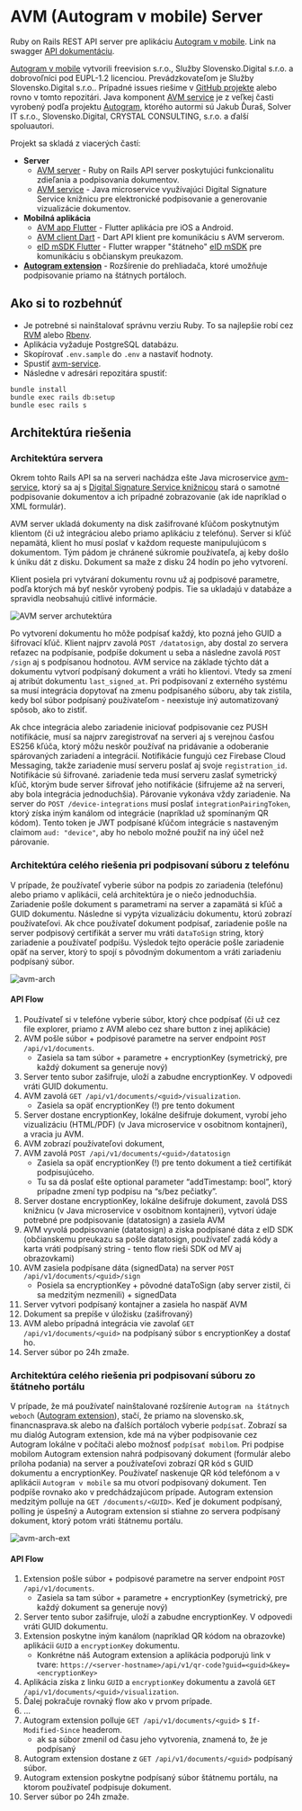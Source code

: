 # AVM (Autogram v mobile) Server

Ruby on Rails REST API server pre aplikáciu [Autogram v mobile](https://github.com/slovensko-digital/avm-app-flutter). Link na swagger [API dokumentáciu](https://autogram.slovensko.digital/api/v1).

[Autogram v mobile](https://sluzby.slovensko.digital/autogram-v-mobile/) vytvorili freevision s.r.o., Služby Slovensko.Digital s.r.o. a dobrovoľníci pod EUPL-1.2 licenciou. Prevádzkovateľom je Služby Slovensko.Digital s.r.o.. Prípadné issues riešime v [GitHub projekte](https://github.com/orgs/slovensko-digital/projects/5) alebo rovno v tomto repozitári. Java komponent [AVM service](https://github.com/slovensko-digital/avm-service) je z veľkej časti vyrobený podľa projektu [Autogram](https://github.com/slovensko-digital/autogram), ktorého autormi sú Jakub Ďuraš, Solver IT s.r.o., Slovensko.Digital, CRYSTAL CONSULTING, s.r.o. a ďalší spoluautori.

Projekt sa skladá z viacerých častí:
- **Server**
  - [AVM server](https://github.com/slovensko-digital/avm-server) - Ruby on Rails API server poskytujúci funkcionalitu zdieľania a podpisovania dokumentov.
  - [AVM service](https://github.com/slovensko-digital/avm-service) - Java microservice využívajúci Digital Signature Service knižnicu pre elektronické podpisovanie a generovanie vizualizácie dokumentov.
- **Mobilná aplikácia**
  - [AVM app Flutter](https://github.com/slovensko-digital/avm-app-flutter) - Flutter aplikácia pre iOS a Android.
  - [AVM client Dart](https://github.com/slovensko-digital/avm-client-dart) - Dart API klient pre komunikáciu s AVM serverom.
  - [eID mSDK Flutter](https://github.com/slovensko-digital/eidmsdk-flutter) - Flutter wrapper "štátneho" [eID mSDK](https://github.com/eIDmSDK) pre komunikáciu s občianskym preukazom.
- [**Autogram extension**](https://github.com/slovensko-digital/autogram-extension) - Rozšírenie do prehliadača, ktoré umožňuje podpisovanie priamo na štátnych portáloch.


## Ako si to rozbehnúť

- Je potrebné si nainštalovať správnu verziu Ruby. To sa najlepšie robí cez [RVM](https://rvm.io/) alebo [Rbenv](https://github.com/rbenv/rbenv).
- Aplikácia vyžaduje PostgreSQL databázu.
- Skopírovať `.env.sample` do `.env` a nastaviť hodnoty.
- Spustiť [avm-service](https://github.com/slovensko-digital/avm-service).
- Následne v adresári repozitára spustiť:
```
bundle install
bundle exec rails db:setup
bundle esec rails s
```


## Architektúra riešenia

### Architektúra servera

Okrem tohto Rails API sa na serveri nachádza ešte Java microservice [avm-service](https://github.com/slovensko-digital/avm-service), ktorý sa aj s [Digital Signature Service knižnicou](https://github.com/esig/dss) stará o samotné podpisovanie dokumentov a ich prípadné zobrazovanie (ak ide napríklad o XML formulár).

AVM server ukladá dokumenty na disk zašifrované kľúčom poskytnutým klientom (či už integráciou alebo priamo aplikáciu z telefónu). Server si kľúč nepamätá, klient ho musí poslať v každom requeste manipulujúcom s dokumentom. Tým pádom je chránené súkromie používateľa, aj keby došlo k úniku dát z disku. Dokument sa maže z disku 24 hodín po jeho vytvorení.

Klient posiela pri vytváraní dokumentu rovnu už aj podpisové parametre, podľa ktorých má byť neskôr vyrobený podpis. Tie sa ukladajú v databáze a spravidla neobsahujú citlivé informácie.

![AVM server archutektúra](https://github.com/slovensko-digital/avm-server/assets/12500066/5936a336-a2d1-41f7-9347-fc050625d08a)

Po vytvorení dokumentu ho môže podpísať každý, kto pozná jeho GUID a šifrovací kľúč. Klient najprv zavolá `POST /datatosign`, aby dostal zo servera reťazec na podpísanie, podpíše dokument u seba a následne zavolá `POST /sign` aj s podpísanou hodnotou. AVM service na základe týchto dát a dokumentu vytvorí podpísaný dokument a vráti ho klientovi. Vtedy sa zmení aj atribút dokumentu `last_signed_at`.
Pri podpisovaní z externého systému sa musí integrácia dopytovať na zmenu podpísaného súboru, aby tak zistila, kedy bol súbor podpísaný používateľom - neexistuje iný automatizovaný spôsob, ako to zistiť.

Ak chce integrácia alebo zariadenie iniciovať podpisovanie cez PUSH notifikácie, musí sa najprv zaregistrovať na serveri aj s verejnou časťou ES256 kľúča, ktorý môžu neskôr používať na pridávanie a odoberanie spárovaných zariadení a integrácií. Notifikácie fungujú cez Firebase Cloud Messaging, takže zariadenie musí serveru poslať aj svoje `registration_id`. Notifikácie sú šifrované. zariadenie teda musí serveru zaslať symetrický kľúč, ktorým bude server šifrovať jeho notifikácie (šifrujeme až na serveri, aby bola integrácia jednoduchšia).
Párovanie vykonáva vždy zariadenie. Na server do `POST /device-integrations` musí poslať `integrationPairingToken`, ktorý získa iným kanálom od integrácie (napríklad už spomínaným QR kódom). Tento token je JWT podpísané kľúčom integrácie s nastaveným claimom `aud: "device"`, aby ho nebolo možné použiť na iný účel než párovanie.


### Architektúra celého riešenia pri podpisovaní súboru z telefónu

V prípade, že používateľ vyberie súbor na podpis zo zariadenia (telefónu) alebo priamo v aplikácii, celá architektúra je o niečo jednoduchšia. Zariadenie pošle dokument s parametrami na server a zapamätá si kľúč a GUID dokumentu. Následne si vypýta vizualizáciu dokumentu, ktorú zobrazí používateľovi. Ak chce používateľ dokument podpísať, zariadenie pošle na server podpisový certifikát a server mu vráti `dataToSign` string, ktorý zariadenie a používateľ podpíšu. Výsledok tejto operácie pošle zariadenie opäť na server, ktorý to spojí s pôvodným dokumentom a vráti zariadeniu podpísaný súbor.

![avm-arch](https://github.com/slovensko-digital/avm-server/assets/12500066/1f5a3098-288c-467b-9d09-2acc44dcf796)

#### API Flow

1. Používateľ si v telefóne vyberie súbor, ktorý chce podpísať (či už cez file explorer, priamo z AVM alebo cez share button z inej aplikácie)
2. AVM pošle súbor + podpisové parametre na server endpoint `POST /api/v1/documents`.
   - Zasiela sa tam súbor + parametre + encryptionKey (symetrický, pre každý dokument sa generuje nový)
3. Server tento subor zašifruje, uloží a zabudne encryptionKey. V odpovedi vráti GUID dokumentu.
4. AVM zavolá `GET /api/v1/documents/<guid>/visualization`.
   - Zasiela sa opäť encryptionKey (!) pre tento dokument
5. Server dostane encryptionKey, lokálne dešifruje dokument, vyrobí jeho vizualizáciu (HTML/PDF) (v Java microservice v osobitnom kontajneri), a vracia ju AVM.
6. AVM zobrazí používateľovi dokument,
7. AVM zavolá `POST /api/v1/documents/<guid>/datatosign`
   - Zasiela sa opäť encryptionKey (!) pre tento dokument a tiež certifikát podpisujúceho.
   - Tu sa dá poslať ešte optional parameter “addTimestamp: bool”, ktorý prípadne zmení typ podpisu na “s/bez pečiatky”.
8. Server dostane encryptionKey, lokálne dešifruje dokument, zavolá DSS knižnicu (v Java microservice v osobitnom kontajneri), vytvorí údaje potrebné pre podpisovanie (datatosign) a zasiela AVM
9. AVM vyvolá podpisovanie (datatosign) a ziska podpísané dáta z eID SDK (občianskemu preukazu sa pošle datatosign, používateľ zadá kódy a karta vráti podpísaný string - tento flow rieši SDK od MV aj obrazovkami)
10. AVM zasiela podpísane dáta (signedData) na server `POST /api/v1/documents/<guid>/sign`
    - Posiela sa encryptionKey + pôvodné dataToSign (aby server zistil, či sa medzitým nezmenili) + signedData
11. Server vytvori podpísaný kontajner a zasiela ho naspäť AVM
12. Dokument sa prepíše v úložisku (zašifrovaný)
13. AVM alebo prípadná integrácia vie zavolať `GET /api/v1/documents/<guid>` na podpísaný súbor s encryptionKey a dostať ho.
14. Server súbor po 24h zmaže.


### Architektúra celého riešenia pri podpisovaní súboru zo štátneho portálu

V prípade, že má používateľ nainštalované rozšírenie `Autogram na štátnych weboch` ([Autogram extension](https://github.com/slovensko-digital/autogram-extension)), stačí, že priamo na slovensko.sk, financnasprava.sk alebo na ďalších portáloch vyberie `podpísať`. Zobrazí sa mu dialóg Autogram extension, kde má na výber podpisovanie cez Autogram lokálne v počítači alebo možnosť `podpísať mobilom`. Pri podpise mobilom Autogram extension nahrá podpisovaný dokument (formulár alebo príloha podania) na server a používateľovi zobrazí QR kód s GUID dokumentu a encryptionKey. Používateľ naskenuje QR kód telefónom a v aplikácii `Autogram v mobile` sa mu otvorí podpisovaný dokument. Ten podpíše rovnako ako v predchádzajúcom prípade. Autogram extension medzitým polluje na `GET /documents/<GUID>`. Keď je dokument podpísaný, polling je úspešný a Autogram extension si stiahne zo servera podpísaný dokument, ktorý potom vráti štátnemu portálu.

![avm-arch-ext](https://github.com/slovensko-digital/avm-server/assets/12500066/d2a38b12-5600-4659-8473-3e4a66b9494c)

#### API Flow

1. Extension pošle súbor + podpisové parametre na server endpoint `POST /api/v1/documents`.
   - Zasiela sa tam súbor + parametre + encryptionKey (symetrický, pre každý dokument sa generuje nový)
2. Server tento subor zašifruje, uloží a zabudne encryptionKey. V odpovedi vráti GUID dokumentu.
3. Extension poskytne iným kanálom (napríklad QR kódom na obrazovke) aplikácii `GUID` a `encryptionKey` dokumentu.
   - Konkrétne náš Autogram extension a aplikácia podporujú link v tvare: `https://<server-hostname>/api/v1/qr-code?guid=<guid>&key=<encryptionKey>`
4. Aplikácia získa z linku `GUID` a `encryptionKey` dokumentu a zavolá `GET /api/v1/documents/<guid>/visualization`.
5. Ďalej pokračuje rovnaký flow ako v prvom prípade.
6. ...
7. Autogram extension polluje `GET /api/v1/documents/<guid>` s `If-Modified-Since` headerom.
   - ak sa súbor zmenil od času jeho vytvorenia, znamená to, že je podpísaný
8. Autogram extension dostane z `GET /api/v1/documents/<guid>` podpísaný súbor.
9. Autogram extension poskytne podpísaný súbor štátnemu portálu, na ktorom používateľ podpisuje dokument.
10. Server súbor po 24h zmaže.



